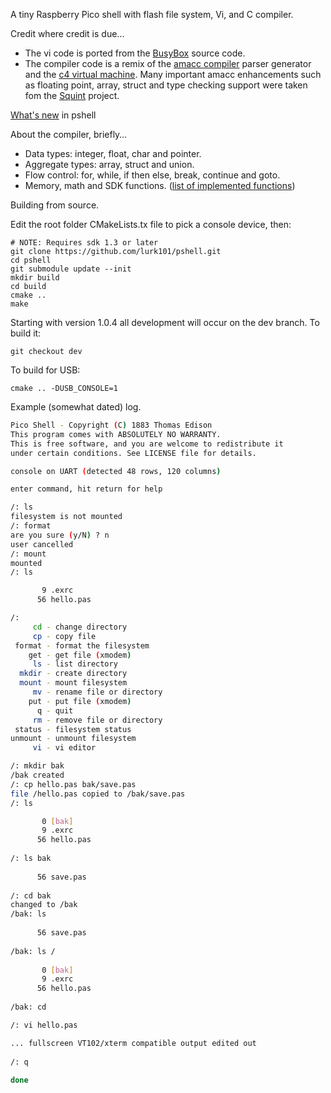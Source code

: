 A tiny Raspberry Pico shell with flash file system, Vi, and C compiler.

[busybox]: https://www.busybox.net
[amacc compiler]: https://github.com/jserv/amacc.git
[c4 virtual machine]: https://github.com/rswier/c4.git
[Squint]: https://github.com/HPCguy/Squint.git
[list of implemented functions]: FUNCTIONS.md
[What's new]: WHATSNEW.md

Credit where credit is due...

- The vi code is ported from the [BusyBox] source code.
- The compiler code is a remix of the [amacc compiler] parser generator
and the [c4 virtual machine]. Many important amacc enhancements such as
floating point, array, struct and type checking support were taken fom
the [Squint] project.

[What's new] in pshell

About the compiler, briefly…

- Data types: integer, float, char and pointer.
- Aggregate types: array, struct and union.
- Flow control: for, while, if then else, break, continue and goto.
- Memory, math and SDK functions. ([list of implemented functions])

Building from source.

Edit the root folder CMakeLists.tx file to pick a console device, then:

```
# NOTE: Requires sdk 1.3 or later
git clone https://github.com/lurk101/pshell.git
cd pshell
git submodule update --init
mkdir build
cd build
cmake ..
make
```
Starting with version 1.0.4 all development will occur on the dev branch. To build it:
```
git checkout dev
```
To build for USB:
```
cmake .. -DUSB_CONSOLE=1
```

Example (somewhat dated) log.

```sh
Pico Shell - Copyright (C) 1883 Thomas Edison
This program comes with ABSOLUTELY NO WARRANTY.
This is free software, and you are welcome to redistribute it
under certain conditions. See LICENSE file for details.

console on UART (detected 48 rows, 120 columns)

enter command, hit return for help

/: ls
filesystem is not mounted
/: format
are you sure (y/N) ? n
user cancelled
/: mount 
mounted
/: ls

       9 .exrc
      56 hello.pas

/:             
     cd - change directory
     cp - copy file
 format - format the filesystem
    get - get file (xmodem)
     ls - list directory
  mkdir - create directory
  mount - mount filesystem
     mv - rename file or directory
    put - put file (xmodem)
      q - quit
     rm - remove file or directory
 status - filesystem status
unmount - unmount filesystem
     vi - vi editor

/: mkdir bak
/bak created
/: cp hello.pas bak/save.pas
file /hello.pas copied to /bak/save.pas
/: ls

       0 [bak]
       9 .exrc
      56 hello.pas
                                                                                                                        
/: ls bak                                                                                                               
                                                                                                                        
      56 save.pas                                                                                                       
                                                                                                                        
/: cd bak                                                                                                               
changed to /bak                                                                                                         
/bak: ls                                                                                                                
                                                                                                                        
      56 save.pas                                                                                                       
                                                                                                                        
/bak: ls /                                                                                                              
                                                                                                                        
       0 [bak]                                                                                                          
       9 .exrc                                                                                                          
      56 hello.pas                                                                                                      
                                                                                                                        
/bak: cd                                                                                                                

/: vi hello.pas

... fullscreen VT102/xterm compatible output edited out
                                                                                                                        
/: q                                                                                                                    
                                                                                                                        
done                                                                                                                    
```


